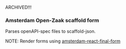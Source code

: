 ARCHIVED!!!

### Amsterdam Open-Zaak scaffold form

Parses openAPI-spec files to scaffold-json.

NOTE:
Render forms using [amsterdam-react-final-form](https://github.com/amsterdam/amsterdam-react-final-form)

